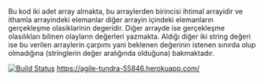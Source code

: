 Bu kod iki adet array almakta, bu arraylerden birincisi ihtimal arrayidir ve ithamla arrayindeki elemanlar diğer arrayin içindeki elemanların gerçekleşme olasiklarinin degeridir. Diğer arrayde ise gerçekleşme olasılıkları bilinen olayların değerleri yazmakta. Aldığı diğer iki string değeri ise 
bu verilen arraylerin çarpımı yani beklenen değerinin istenen sınırda olup olmadığına (stringlerin değer aralığında olduğuna) bakmaktadır.

[![Build Status](https://travis-ci.org/Paker322/myDemoApp.svg?branch=master)](https://travis-ci.org/Paker322/myDemoApp)
https://agile-tundra-55846.herokuapp.com/